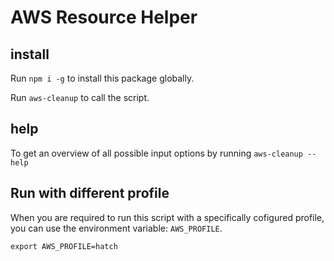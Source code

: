 # AWS Resource Helper

## install

Run `npm i -g` to install this package globally. 

Run `aws-cleanup` to call the script.

## help

To get an overview of all possible input options by running `aws-cleanup --help`

## Run with different profile

When you are required to run this script with a specifically cofigured profile, you can use the environment variable: `AWS_PROFILE`.

`
export AWS_PROFILE=hatch
`